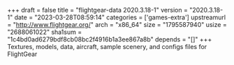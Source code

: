 +++
draft = false
title = "flightgear-data 2020.3.18-1"
version = "2020.3.18-1"
date = "2023-03-28T08:59:14"
categories = ['games-extra']
upstreamurl = "http://www.flightgear.org/"
arch = "x86_64"
size = "1795587940"
usize = "2688061022"
sha1sum = "1c4bd0ad6279bdf8cb08bc2f4916b1a3ee867a8b"
depends = "[]"
+++
Textures, models, data, aircraft, sample scenery, and configs files for FlightGear